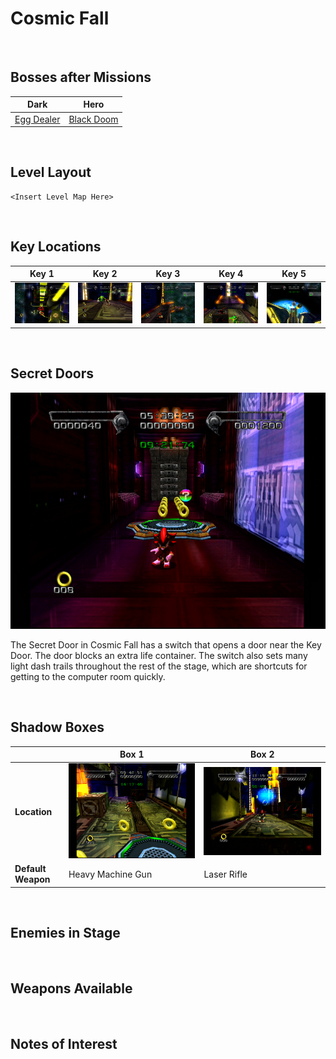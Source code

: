 # Cosmic Fall

<br />

## Bosses after Missions
|Dark|Hero|
|--|--|
|[Egg Dealer](../Bosses/EggDealer)|[Black Doom](../Bosses/BlackDoom)|

<br />

## Level Layout
```
<Insert Level Map Here>
```

<br />

## Key Locations
|Key 1|Key 2|Key 3|Key 4|Key 5|
|--|--|--|--|--|
|[ ![](../img/CosmicFall/CosmicFall-Key1.png) ](../img/CosmicFall/CosmicFall-Key1.png)|[ ![](../img/CosmicFall/CosmicFall-Key2.png) ](../img/CosmicFall/CosmicFall-Key2.png)|[ ![](../img/CosmicFall/CosmicFall-Key3.png) ](../img/CosmicFall/CosmicFall-Key3.png)|[ ![](../img/CosmicFall/CosmicFall-Key4.png) ](../img/CosmicFall/CosmicFall-Key4.png)|[ ![](../img/CosmicFall/CosmicFall-Key5.png) ](../img/CosmicFall/CosmicFall-Key5.png)|

<br />


## Secret Doors
[ ![](../img/CosmicFall/CosmicFallKeyDoor1.png) ](../img/CosmicFall/CosmicFallKeyDoor1.png)

The Secret Door in Cosmic Fall has a switch that opens a door near the Key Door. The door blocks an extra life container. The switch also sets many light dash trails throughout the rest of the stage, which are shortcuts for getting to the computer room quickly.

<br />

## Shadow Boxes
| |Box 1|Box 2|
|-|-|-|
|__Location__|[ ![](../img/CosmicFall/CosmicFallShadowBox1.png) ](../img/CosmicFall/CosmicFallShadowBox1.png)|[ ![](../img/CosmicFall/CosmicFallShadowBox2.png) ](../img/CosmicFall/CosmicFallShadowBox2.png)|
|__Default Weapon__|Heavy Machine Gun|Laser Rifle|

<br />

## Enemies in Stage

<br />

## Weapons Available

<br />

## Notes of Interest

<br />